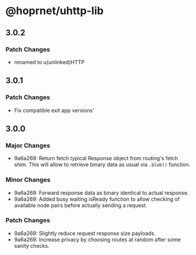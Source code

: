 # @hoprnet/uhttp-lib

## 3.0.2

### Patch Changes

-   renamed to u(unlinked)HTTP

## 3.0.1

### Patch Changes

-   Fix compatible exit app versions'

## 3.0.0

### Major Changes

-   9a6a269: Return fetch typical Response object from routing's fetch shim.
    This will allow to retrieve binary data as usual via `.blob()` function.

### Minor Changes

-   9a6a269: Forward response data as binary identical to actual response.
-   9a6a269: Added busy waiting isReady function to allow checking of available node pairs before actually sending a request.

### Patch Changes

-   9a6a269: Slightly reduce request response size payloads.
-   9a6a269: Increase privacy by choosing routes at random after some sanity checks.

